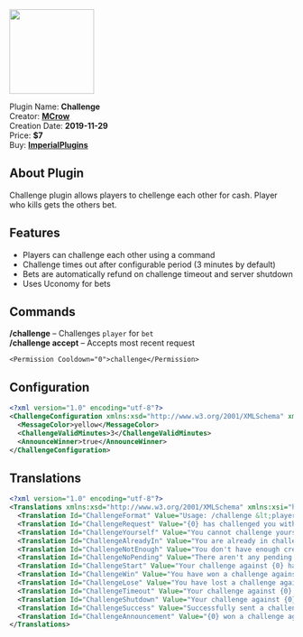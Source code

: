 <img src="/assets/images/Challenge.png" width="150" height="150" />

Plugin Name: **Challenge**  
Creator: [**MCrow**](steamcommunity.com/id/restoremonarchy)  
Creation Date: **2019-11-29**  
Price: **$7**  
Buy: [**ImperialPlugins**](https://imperialplugins.com/Products/Challenge)

## About Plugin
Challenge plugin allows players to chellenge each other for cash. Player who kills gets the others bet.

## Features
* Players can challenge each other using a command
* Challenge times out after configurable period (3 minutes by default)
* Bets are automatically refund on challenge timeout and server shutdown 
* Uses Uconomy for bets


## Commands
**/challenge** *<player> <bet>* – Challenges `player` for `bet`    
**/challenge accept** – Accepts most recent request  
```
<Permission Cooldown="0">challenge</Permission>
```

## Configuration
```xml
<?xml version="1.0" encoding="utf-8"?>
<ChallengeConfiguration xmlns:xsd="http://www.w3.org/2001/XMLSchema" xmlns:xsi="http://www.w3.org/2001/XMLSchema-instance">
  <MessageColor>yellow</MessageColor>
  <ChallengeValidMinutes>3</ChallengeValidMinutes>
  <AnnounceWinner>true</AnnounceWinner>
</ChallengeConfiguration>
```

## Translations
```xml
<?xml version="1.0" encoding="utf-8"?>
<Translations xmlns:xsd="http://www.w3.org/2001/XMLSchema" xmlns:xsi="http://www.w3.org/2001/XMLSchema-instance">
  <Translation Id="ChallengeFormat" Value="Usage: /challenge &lt;player&gt; &lt;bet&gt;" />
  <Translation Id="ChallengeRequest" Value="{0} has challenged you with bet on {1} credits!" />
  <Translation Id="ChallengeYourself" Value="You cannot challenge yourself" />
  <Translation Id="ChallengeAlreadyIn" Value="You are already in challenge against {0}" />
  <Translation Id="ChallengeNotEnough" Value="You don't have enough credits to bet" />
  <Translation Id="ChallengeNoPending" Value="There aren't any pending challenges to you" />
  <Translation Id="ChallengeStart" Value="Your challenge against {0} has started. Winner gets {1} credits!" />
  <Translation Id="ChallengeWin" Value="You have won a challenge against {0} and received {1} bet!" />
  <Translation Id="ChallengeLose" Value="You have lost a challenge against {0} and lost {1} bet!" />
  <Translation Id="ChallengeTimeout" Value="Your challenge against {0} timed out! Your {1} bet goes back to you!" />
  <Translation Id="ChallengeShutdown" Value="Your challenge against {0} has has been canceled due to server shutdown!" />
  <Translation Id="ChallengeSuccess" Value="Successfully sent a challenge request to {0} on {1} bet!" />
  <Translation Id="ChallengeAnnouncement" Value="{0} won a challenge against {1}!" />
</Translations>
```